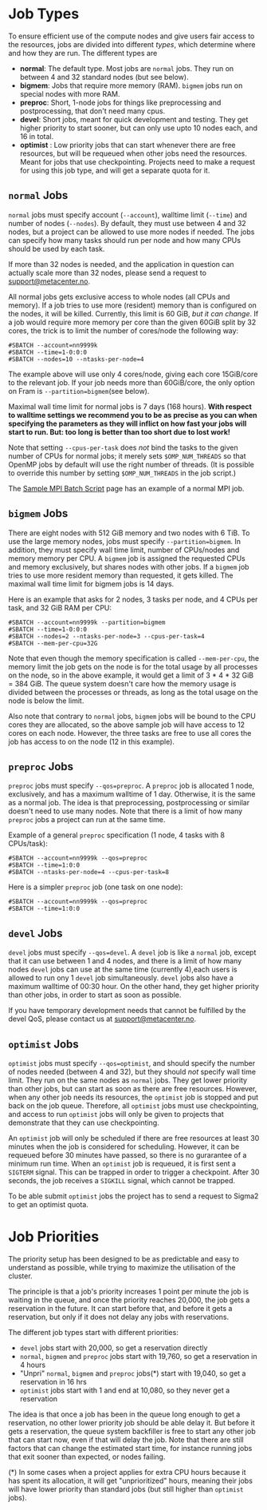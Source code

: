 # Job Types

To ensure efficient use of the compute nodes and give users fair access to the
resources, jobs are divided into different *types*, which determine where
and how they are run.  The different types are

- **normal**: The default type.  Most jobs are `normal` jobs.  They run
  on between 4 and 32 standard nodes (but see below).
- **bigmem**: Jobs that require more memory (RAM).  `bigmem` jobs run on
  special nodes with more RAM.
- **preproc**: Short, 1-node jobs for things like preprocessing and
  postprocessing, that don't need many cpus.
- **devel**: Short jobs, meant for quick development and testing.  They get
  higher priority to start sooner, but can only use upto 10 nodes each, and 16
  in total.
- **optimist** : Low priority jobs that can start whenever there are
  free resources, but will be requeued when other jobs need the
  resources.  Meant for jobs that use checkpointing.  Projects need to
  make a request for using this job type, and will get a separate
  quota for it.

## `normal` Jobs

`normal` jobs must specify account (`--account`), walltime limit (`--time`)
and number of nodes (`--nodes`). By default, they must use between 4 and 32
nodes, but a project can be allowed to use more nodes if needed.  The jobs can
specify how many tasks should run per node and how many CPUs should be used by
each task.

If more than 32 nodes is needed, and the application in question can actually 
scale more than 32 nodes, please send a request to <support@metacenter.no>.

All normal jobs gets exclusive access to whole nodes (all CPUs and memory).
If a job tries to use more (resident) memory than is configured on the nodes,
it will be killed.  Currently, this limit is 60 GiB, *but it can change*. 
If a job would require more memory per core than the given 60GiB split by 32 cores, the trick is to limit the number of cores/node the following way:


	#SBATCH --account=nn9999k 
	#SBATCH --time=1-0:0:0
	#SBATCH --nodes=10 --ntasks-per-node=4

The example above will use only 4 cores/node, giving each core 15GiB/core to the relevant job. If your job needs more than 60GiB/core, the only option on Fram is `--partition=bigmem`(see below). 

Maximal wall time limit for normal jobs is 7 days (168 hours). **With respect to walltime settings we recommend you to be as precise as you can when specifying the parameters as they will inflict on how fast your jobs will start to run. But: too long is better than too short due to lost work!**

Note that setting `--cpus-per-task` does *not* bind the tasks to the given number of
CPUs for normal jobs; it merely sets `$OMP_NUM_THREADS` so that OpenMP jobs by
default will use the right number of threads. (It is possible to override this
number by setting `$OMP_NUM_THREADS` in the job script.)

The [Sample MPI Batch Script](sample_mpi_script.md) page has an example of a normal MPI job.

## `bigmem` Jobs

There are eight nodes with 512 GiB memory and two nodes with 6 TiB. 
To use the large memory nodes, jobs must specify `--partition=bigmem`.  In
addition, they must specify wall time limit, number of CPUs/nodes and
memory memory per CPU. A `bigmem` job is assigned the requested CPUs and
memory exclusively, but shares nodes with other jobs. If a `bigmem` job tries
to use more resident memory than requested, it gets killed. The maximal wall
time limit for bigmem jobs is 14 days.

Here is an example that asks for 2 nodes, 3 tasks per node, and 4 CPUs per
task, and 32 GiB RAM per CPU:

    #SBATCH --account=nn9999k --partition=bigmem
    #SBATCH --time=1-0:0:0
    #SBATCH --nodes=2 --ntasks-per-node=3 --cpus-per-task=4
    #SBATCH --mem-per-cpu=32G

Note that even though the memory specification is called `--mem-per-cpu`, the
memory limit the job gets on the node is for the total usage by all processes
on the node, so in the above example, it would get a limit of 3 * 4 * 32 GiB =
384 GiB. The queue system doesn't care how the memory usage is divided between
the processes or threads, as long as the total usage on the node is below the
limit.

Also note that contrary to `normal` jobs, `bigmem` jobs will be bound to the
CPU cores they are allocated, so the above sample job will have access to 12
cores on each node. However, the three tasks are free to use all cores the job
has access to on the node (12 in this example).

## `preproc` Jobs

`preproc` jobs must specify `--qos=preproc`.  A `preproc` job is allocated 1 node,
exclusively, and has a maximum walltime of 1 day.  Otherwise, it is the same
as a normal job.  The idea is that preprocessing, postprocessing or similar
doesn't need to use many nodes.  Note that there is a limit of how many
`preproc` jobs a project can run at the same time.

Example of a general `preproc` specification (1 node, 4 tasks with 8 CPUs/task):

    #SBATCH --account=nn9999k --qos=preproc
    #SBATCH --time=1:0:0
    #SBATCH --ntasks-per-node=4 --cpus-per-task=8

Here is a simpler `preproc` job (one task on one node):

    #SBATCH --account=nn9999k --qos=preproc
    #SBATCH --time=1:0:0

## `devel` Jobs

`devel` jobs must specify `--qos=devel`.  A `devel` job is like a `normal`
job, except that it can use between 1 and 4 nodes, and there is a limit of
how many nodes `devel` jobs can use at the same time (currently 4),each users is
allowed to run ony 1 `devel` job simultaneously.  `devel`
jobs also have a maximum walltime of 00:30 hour.  On the other hand, they get
higher priority than other jobs, in order to start as soon as possible.

If you have temporary development needs that cannot be fulfilled by the devel 
QoS, please contact us at <support@metacenter.no>.


## `optimist` Jobs

`optimist` jobs must specify `--qos=optimist`, and should specify the
number of nodes needed (between 4 and 32), but they should *not*
specify wall time limit.  They run on the same nodes as `normal` jobs.
They get lower priority than other jobs, but can start as soon as
there are free resources.  However, when any other job needs its
resources, the `optimist` job is stopped and put back on the job
queue.  Therefore, all `optimist` jobs must use checkpointing, and
access to run `optimist` jobs will only be given to projects that
demonstrate that they can use checkpointing.

An `optimist` job will only be scheduled if there are free resources
at least 30 minutes when the job is considered for scheduling.
However, it can be requeued before 30 minutes have passed, so there is
no gurarantee of a minimum run time.  When an `optimist` job is
requeued, it is first sent a `SIGTERM` signal.  This can be trapped in
order to trigger a checkpoint.  After 30 seconds, the job receives a
`SIGKILL` signal, which cannot be trapped.

To be able submit `optimist` jobs the project has to send a request to
Sigma2 to get an optimist quota.

# Job Priorities

The priority setup has been designed to be as predictable and easy to
understand as possible, while trying to maximize the utilisation of the
cluster.

The principle is that a job's priority increases 1 point per minute the job is
waiting in the queue, and once the priority reaches 20,000, the job gets a
reservation in the future.  It can start before that, and before it gets a
reservation, but only if it does not delay any jobs with reservations.

The different job types start with different priorities:

- `devel` jobs start with 20,000, so get a reservation directly
- `normal`, `bigmem` and `preproc` jobs start with 19,760, so get a
  reservation in 4 hours
- "Unpri" `normal`, `bigmem` and `preproc` jobs(*) start with 19,040, so get a reservation in 16 hrs
- `optimist` jobs start with 1 and end at 10,080, so they never get a reservation

The idea is that once a job has been in the queue long enough to get a
reservation, no other lower priority job should be able delay it. But before
it gets a reservation, the queue system backfiller is free to start any other
job that can start now, even if that will delay the job.  Note that there are
still factors that can change the estimated start time, for instance running
jobs that exit sooner than expected, or nodes failing.

(*) In some cases when a project applies for extra CPU hours because it has
spent its allocation, it will get "unprioritized" hours, meaning their jobs
will have lower priority than standard jobs (but still higher than `optimist`
jobs).

